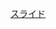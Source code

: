 [スライド](https://docs.google.com/presentation/d/1M3LEE4oeXMP3OzqdkLmThMZgzPdUUNYj_avr2Q3BOuI/edit?usp=sharing)